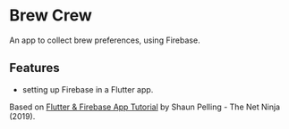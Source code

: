# Brew Crew

An app to collect brew preferences, using Firebase.

<!-- <p align="center">
        <img src="screenshot.png" style="width:528px;max-width: 100%;">
</p> -->

## Features

- setting up Firebase in a Flutter app.

Based on [Flutter & Firebase App Tutorial](https://www.youtube.com/playlist?list=PL4cUxeGkcC9j--TKIdkb3ISfRbJeJYQwC) by Shaun Pelling - The Net Ninja (2019).